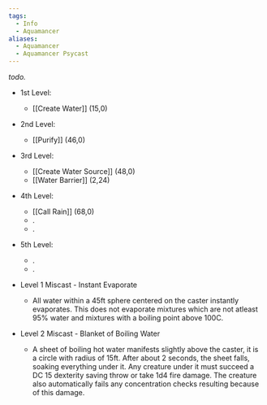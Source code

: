 ```yaml
---
tags:
  - Info
  - Aquamancer
aliases:
  - Aquamancer
  - Aquamancer Psycast
---
```

*todo.*

- 1st Level:
	- [[Create Water]] (15,0)
- 2nd Level:
	- [[Purify]] (46,0)
- 3rd Level:
	- [[Create Water Source]] (48,0)
	- [[Water Barrier]] (2,24)
- 4th Level:
	- [[Call Rain]] (68,0)
	- .
	- .
- 5th Level:
	- .
	- .

- Level 1 Miscast - Instant Evaporate
	- All water within a 45ft sphere centered on the caster instantly evaporates. This does not evaporate mixtures which are not atleast 95% water and mixtures with a boiling point above 100C. 
- Level 2 Miscast - Blanket of Boiling Water
	- A sheet of boiling hot water manifests slightly above the caster, it is a circle with radius of 15ft. After about 2 seconds, the sheet falls, soaking everything under it. Any creature under it must succeed a DC 15 dexterity saving throw or take 1d4 fire damage. The creature also automatically fails any concentration checks resulting because of this damage.